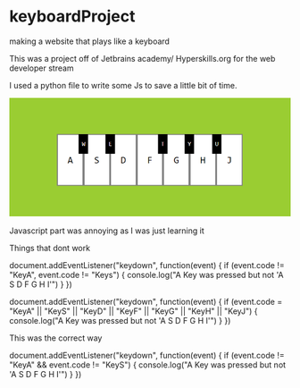 # keyboardProject

making a website that plays like a keyboard

This was a project off of Jetbrains academy/ Hyperskills.org for the web developer stream


I used a python file to write some Js to save a little bit of time.

![alt text](https://github.com/marekkulesza/keyboardProject/blob/main/Virtual_piano/Virtual_piano.PNG?raw=true)

Javascript part was annoying as I was just learning it

Things that dont work 

document.addEventListener("keydown", function(event) {
  if (event.code != "KeyA", event.code != "Keys") {
      console.log("A Key was pressed but not 'A S D F G H I'")
  }
})

document.addEventListener("keydown", function(event) {
  if (event.code = "KeyA" || "KeyS" || "KeyD" || "KeyF" || "KeyG" || "KeyH" || "KeyJ") {
      console.log("A Key was pressed but not 'A S D F G H I'")
  }
})

This was the correct way

document.addEventListener("keydown", function(event) {
  if (event.code != "KeyA" && event.code != "KeyS") {
      console.log("A Key was pressed but not 'A S D F G H I'")
  }
})

